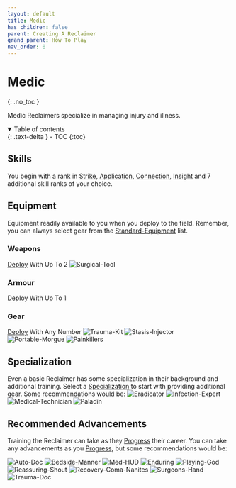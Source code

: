 ```yaml
---
layout: default
title: Medic
has_children: false
parent: Creating A Reclaimer
grand_parent: How To Play
nav_order: 0
---
```

# Medic
{: .no_toc }

Medic Reclaimers specialize in managing injury and illness.

<details open markdown="block">
  <summary>
    Table of contents
  </summary>
  {: .text-delta }
- TOC
{:toc}
</details>

## Skills
You begin with a rank in [Strike](Game/Core/Strength#Strike), [Application](Game/Core/Intelligence#Application), [Connection](Game/Core/Communication#Connection), [Insight](Game/Core/Intelligence#Insight) and 7 additional skill ranks of your choice.

## Equipment
Equipment readily available to you when you deploy to the field. Remember, you can always select gear from the [Standard-Equipment](Game/Standard-Equipment) list.

### Weapons
[Deploy](Game/Deployment) With Up To 2
![Surgical-Tool](Game/Blocks/Surgical-Tool)

### Armour
[Deploy](Game/Deployment) With Up To 1

### Gear
[Deploy](Game/Deployment) With Any Number
![Trauma-Kit](Game/Blocks/Trauma-Kit)
![Stasis-Injector](Game/Blocks/Stasis-Injector)
![Portable-Morgue](Game/Blocks/Portable-Morgue)
![Painkillers](Game/Blocks/Painkillers)

## Specialization
Even a basic Reclaimer has some specialization in their background and additional training. Select a [Specialization](Game/Advancement-List?Specialization=true) to start with providing additional gear. Some recommendations would be:
![Eradicator](Game/Blocks/Eradicator)
![Infection-Expert](Game/Blocks/Infection-Expert)
![Medical-Technician](Game/Blocks/Medical-Technician)
![Paladin](Game/Blocks/Paladin)

## Recommended Advancements
Training the Reclaimer can take as they [Progress](Game/Progress) their career. You can take any advancements as you [Progress](Game/Progress), but some recommendations would be:

![Auto-Doc](Game/Blocks/Auto-Doc)
![Bedside-Manner](Game/Blocks/Bedside-Manner)
![Med-HUD](Game/Blocks/Med-HUD)
![Enduring](Game/Blocks/Enduring)
![Playing-God](Game/Blocks/Playing-God)
![Reassuring-Shout](Game/Blocks/Reassuring-Shout)
![Recovery-Coma-Nanites](Game/Blocks/Recovery-Coma-Nanites)
![Surgeons-Hand](Game/Blocks/Surgeons-Hand)
![Trauma-Doc](Game/Blocks/Trauma-Doc)